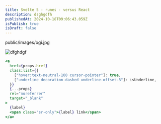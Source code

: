 ```yaml
---
title: Svelte 5 - runes - versus React
description: dsghgdfh
publishedAt: 2024-10-18T09:06:43.059Z
isPublish: true
isDraft: false
---
```

public/images/ogi.jpg

![dfghdgf](/images/ogi.jpg "fdghfgdh")



```jsx
<a
  href={props.href}
  class:list={{
    ["hover:text-neutral-100 cursor-pointer"]: true,
    ["underline decoration-dashed underline-offset-8"]: isUnderline,
  }}
  {...props}
  rel="noreferrer"
  target="_blank"
>
  {label}
  <span class="sr-only">{label} link</span>
</a>

```